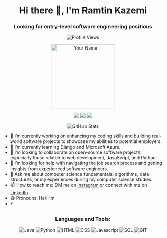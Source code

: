 <h1 align="center">Hi there 👋, I'm Ramtin Kazemi</h1>
<h3 align="center">Looking for entry-level software engineering positions</h3>
<p align="center">
  <img src="https://komarev.com/ghpvc/?username=ramtinkazemi1" alt="Profile Views">
</p>

<p align="center">
  <img src="https://media.licdn.com/dms/image/C5603AQE4qMbfVFfigQ/profile-displayphoto-shrink_800_800/0/1652123418544?e=2147483647&v=beta&t=SQP6P9CnxRTuGA_RDevJUgohCEl6lPX0dzHK0uoVsP0" alt="Your Name" width="200" height="200">
</p>

<p align="center">
  <img src="https://img.shields.io/badge/Python-Intermediate-blue">
  <img src="https://img.shields.io/badge/JavaScript-Intermediate-yellow">
  <img src="https://img.shields.io/badge/HTML5-Intermediate-orange">
</p>

<p align="center">
  <img src="https://github-readme-stats.vercel.app/api?username=your-username&show_icons=true&theme=dark" alt="GitHub Stats">
</p>

- 🔭 I’m currently working on enhancing my coding skills and building real-world software projects to showcase my abilities to potential employers.
- 🌱 I’m currently learning Django and Microsoft Azure.
- 👯 I’m looking to collaborate on open-source software projects, especially those related to web development, JavaScript, and Python.
- 🤔 I’m looking for help with navigating the job search process and getting insights from experienced software engineers.
- 💬 Ask me about computer science fundamentals, algorithms, data structures, or my experiences during my computer science studies.
- 📫 How to reach me: DM me on [Instagram](https://www.instagram.com/your-instagram-handle/) or connect with me on [LinkedIn](https://www.linkedin.com/in/your-username/).
- 😄 Pronouns: He/Him
- ⚡ 

<h3 align="center">Languages and Tools:</h3>
<p align="center">
  <img src="https://your-image-url.com/language1.png" alt="Java">
  <img src="https://your-image-url.com/language2.png" alt="Python">
  <img src="https://your-image-url.com/language3.png" alt="HTML">
  <img src="https://your-image-url.com/language3.png" alt="CSS">
  <img src="https://your-image-url.com/language3.png" alt="Javascript">
  <img src="https://your-image-url.com/language3.png" alt="SQL">
  <img src="https://your-image-url.com/language3.png" alt="GIT">
</p>
